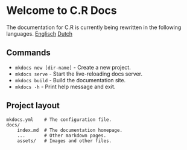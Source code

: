 # Welcome to C.R Docs

The documentation for C.R is currently being rewritten in the following languages.
[Englisch](https://clubrescue.github.io/crdocs-en)
[Dutch](https://clubrescue.github.io/crdocs-nl)

## Commands

* `mkdocs new [dir-name]` - Create a new project.
* `mkdocs serve` - Start the live-reloading docs server.
* `mkdocs build` - Build the documentation site.
* `mkdocs -h` - Print help message and exit.

## Project layout

    mkdocs.yml    # The configuration file.
    docs/
        index.md  # The documentation homepage.
        ...       # Other markdown pages.
        assets/	  # Images and other files.